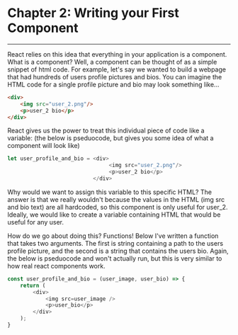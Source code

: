 # Chapter 2: Writing your First Component
___
React relies on this idea that everything in your application is a component. What is a component? Well, a component can be thought of as a simple snippet of html code. For example, let's say we wanted to build a webpage that had hundreds of users profile pictures and bios. You can imagine the HTML code for a single profile picture and bio may look something like...
```html
<div>
    <img src="user_2.png"/>
    <p>user_2 bio</p>
</div>
```
React gives us the power to treat this individual piece of code like a variable:
(the below is pseduocode, but gives you some idea of what a component will look like)
```javascript
let user_profile_and_bio = <div>
                                <img src="user_2.png"/>
                                <p>user_2 bio</p>
                           </div>
```

Why would we want to assign this variable to this specific HTML? The answer is that we really wouldn't because the values in the HTML (img src and bio text) are all hardcoded, so this component is only useful for user_2. Ideally, we would like to create a variable containing HTML that would be useful for any user. 

How do we go about doing this? Functions!
Below I've written a function that takes two arguments. The first is string containing a path to the users profile picture, and the second is a string that contains the users bio.
Again, the below is pseduocode and won't actually run, but this is very similar to how real react components work.
```javascript
const user_profile_and_bio = (user_image, user_bio) => {
    return (
        <div>
            <img src=user_image />
            <p>user_bio</p>
        </div>
    );
}
```
